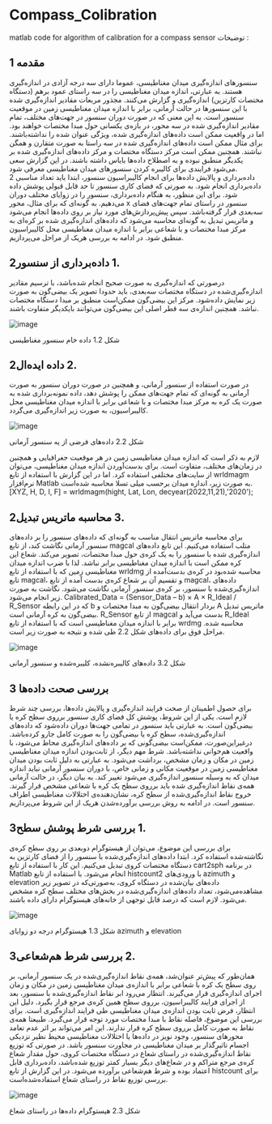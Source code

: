 # Compass_Colibration
matlab code for algorithm of calibration for a compass sensor 
توضیحات :


1	‌مقدمه
---

سنسورهای اندازه‌گیری میدان مغناطیسی، عموما دارای سه درجه آزادی در اندازه‌گیری هستند. به عبارتی، اندازه میدان مغناطیسی را در سه راستای عمود برهم (دستگاه مختصات کارتزین) اندازه‌گیری و گزارش می‌کنند. مجذور مربعات مقادیر اندازه‌گیری شده با این سنسورها در حالت آرمانی، برابر با اندازه میدان مغناطیسی زمین در موقعیت سنسور است. به این معنی که در صورت دوران سنسور در جهت‌های مختلف، تمام مقادیر اندازه‌گیری شده در سه محور، در بازه‌ی یکسانی حول مبدا مختصات خواهند بود.
اما در واقعیت ممکن است داده‌های اندازه‌گیری شده، ویژگی عنوان شده را نداشته‌باشند. برای مثال ممکن است داده‌های اندازه‌گیری شده در سه راستا به صورت متقارن و همگن نباشند. همچنین ممکن است مرکز دستگاه مختصات و مرکز داده‌های اندازه‌گیری شده بر یکدیگر منطبق نبوده و به اصطلاح داده‌ها بایاس داشته باشند. 
در این گزارش سعی می‌شود فرایندی برای کالیبره کردن سنسورهای میدان مغناطیسی معرفی شود.   
2	داده‌برداری و پالایش داده‌ها
برای انجام کالیبراسیون سنسور، ابتدا باید تعداد مناسبی داده‌برداری انجام شود. به صورتی که فضای کاری سنسور تا حد قابل قبولی پوشش داده شود. برای این منظور، به هنگام داده‌برداری، سنسور را در زوایای مختلف دوران می‌دهیم. به گونه‌ای که برای مثال، محور x سنسور در راستای تمام جهت‌های فضای سه‌بعدی قرار گرفته‌باشد. سپس پیش‌پردازش‌های مورد نیاز بر روی داده‌ها انجام می‌شود و ماتریس تبدیل به گونه‌ای محاسبه می‌شود که داده‌های اندازه‌گیری شده بر کره‌ای به مرکز مبدا مختصات و با شعاعی برابر با اندازه میدان مغناطیسی محل کالیبراسیون منطبق شود. در ادامه به بررسی هریک از مراحل می‌پردازیم.

2‏.‏1	داده‌برداری از سنسور  
---

درصورتی که اندازه‌گیری به صورت صحیح انجام شده‌باشد، با ترسیم مقادیر اندازه‌گیری‌شده در دستگاه مختصات سه‌بعدی، باید حدودا تصویر یک بیضی‌گون به صورت زیر نمایش داده‌شود. مرکز این بیضی‌گون ممکن‌است منطبق بر مبدا دستگاه مختصات نباشد. همچنین اندازه‌ی سه قطر اصلی این بیضی‌گون می‌توانند با‌یکدیگر متفاوت باشند.

![image](https://github.com/SDNT8810/Compass_Colibration/assets/110291520/83ccbb68-e7d4-489d-8e74-96562d495066)

شكل ‏2‏.‏‌1  داده خام سنسور مغناطیسی

2‏.‏2	داده ایده‌ال
---

در صورت استفاده از سنسور آرمانی، و همچنین در صورت دوران سنسور به صورت آرمانی به گونه‌ای که تمام جهت‌های ممکن را پوشش دهد، داده نمونه‌برداری شده به صورت یک کره به مرکز مبدا مختصات و با شعاعی برابر با اندازه میدان مغناطیسی محل کالیبراسیون، به صورت زیر اندازه‌گیری می‌گردد. 

![image](https://github.com/SDNT8810/Compass_Colibration/assets/110291520/48cce03b-5800-405c-b101-cead61a6ca0f)

شكل ‏2‏.‏‌2  داده‌های فرضی از یه سنسور آرمانی

لازم به ذکر است که اندازه میدان مغناطیسی زمین در هر موقعیت جغرافیایی و همچنین در زمان‌های مختلف، متفاوت است. برای بدست‌آوردن اندازه میدان مغناطیسی، می‌توان از سایت‌های مختلفی استفاده کرد. اما در این گزارش با استفاده از تابع wrldmagm نرم‌افزار Matlab به صورت زیر، اندازه میدان برحسب میلی تسلا محاسبه شده‌است.
[XYZ, H, D, I, F] = wrldmagm(hight, Lat, Lon, decyear(2022,11,21),'2020');

2‏.‏3	محاسبه ماتریس تبدیل
---

برای محاسبه ماتریس انتقال مناسب به گونه‌ای که داده‌های سنسور را بر داده‌های سنسور آرمانی نگاشت کند، از تابع magcal متلب استفاده می‌کنیم. این تابع داده‌های اندازه‌گیری شده با سنسور را به یک کره‌ی حول مبدا مختصات، تصویر می‌کند. شعاع این کره ممکن است با اندازه میدان مغناطیسی برابر نباشد. لذا با ضرب اندازه میدان مغناطیسی زمین که با استفاده از تابع wrldmg محاسبه شده‌بود در کره‌ی بدست‌آمده از تابع magcal، و تقسیم آن بر شعاع کره‌ی بدست آمده از تابع magcal، داده‌های اندازه‌گیری‌شده با سنسور، بر کره‌ی سنسور آرمانی نگاشت می‌شود. نگاشت به صورت زیر انجام می‌شود.
Calibrated_Data = (Sensor_Data – b) × A × R_Ideal / R_Sensor
که در این رابطه b بردار انتقال بیضی‌گون به مبدا مختصات و A ماتریس تبدیل بیضی‌گون به کره آرمانی است. R_Sensor از تابع magcal بدست می‌آید و R_Ideal برابر با اندازه میدان مغناطیسی است که با استفاده از تابع wrdmg محاسبه شده.
مراحل فوق برای داده‌های شكل ‏2‏.‏‌2 طی شده و نتیجه به صورت زیر است.

![image](https://github.com/SDNT8810/Compass_Colibration/assets/110291520/b0c9de7c-d1cb-44ad-804f-ac6027c6cb17)

شكل ‏2‏.‏‌3  داده‌های کالیبره‌نشده، کلیبره‌شده و سنسور آرمانی

 
3	بررسی صحت داده‌ها 
---

برای حصول اطمینان از صحت فرایند اندازه‌گیری و پالایش داده‌ها، بررسی چند شرط لازم است. یکی از این شروط، پوشش کل فضای کاری سنسور برروی سطح کره یا بیضی‌گون است. به عبارتی باید سنسور در تمامی جهت‌ها دوران داده‌شود که داده‌های اندازه‌گیری‌شده، سطح کره یا بیضی‌گون را به صورت کامل جارو کرده‌باشد. درغیراین‌صورت، ممکن‌است بیضی‌گونی که بر داده‌های اندازه‌گیری محاط می‌شود، با واقعیت هم‌خوانی نداشته‌باشد. شرط مهم دیگر، از ثابت‌بودن اندازه میدان مغناطیسی زمین در مکان و زمان مشخص، برداشت می‌شود. به عبارتی به دلیل ثابت بودن میدان مغناطیسی زمین در موقعیت مکانی و زمانی خاص، با دوران سنسور آرمانی نباید اندازه میدان که به وسیله سنسور اندازه‌گیری می‌شود تغییر کند. به بیان دیگر، در حالت آرمانی همه‌ی نقاط اندازه‌گیری شده باید برروی سطح یک کره با شعاعی مشخص قرار گیرند. خروج نقاط اندازه‌گیری‌شده از سطح کره، نشان‌دهنده‌ی اختلالات مغناطیسی اطراف سنسور است. در ادامه به روش بررسی برآورده‌شدن هریک از این شروط می‌پردازیم.

3‏.‏1	بررسی شرط پوشش سطح
---

برای بررسی این موضوع، می‌توان از هیستوگرام دوبعدی بر روی سطح کره‌ی نگاشته‌شده استفاده کرد. ابتدا داده‌های اندازه‌گیری‌شده با سنسور را از فضای کارتزین به دستگاه مختصات کروی تبدیل می‌کنیم. این کار با استفاده از تابع cart2sph در برنامه Matlab انجام می‌شود. با استفاده از تابع histcount2 با ورودی‌های azimuth و elevation داده‌های بیان‌شده در دستگاه کروی، به‌صورتی‌که در تصویر زیر مشاهده‌می‌شود، تعداد داده‌های اندازه‌گیری‌شده در بخش‌های مختلف سطح کره مشخص می‌شود. لازم است که درصد قابل توجهی از خانه‌های هیستوگرام دارای داده باشند.

![image](https://github.com/SDNT8810/Compass_Colibration/assets/110291520/7dfe9cad-9ab2-42f7-961f-d01f499397f7)

شكل ‏3‏.‏‌1  هیستوگرام درجه دو زوایای azimuth و elevation 

3‏.‏2	بررسی شرط هم‌شعاعی
---

همان‌طور که پیش‌تر عنوان‌شد، همه‌ی نقاط اندازه‌گیری‌شده در یک سنسور آرمانی، بر روی سطح یک کره با شعاعی برابر با اندازه‌ی میدان مغناطیسی زمین در مکان و زمان اجرای اندازه‌گیری قرار می‌گیرند. انتظار می‌رود ابر نقاط اندازه‌گیری‌شده با سنسور، بعد از اجرای فرایند کالیبراسیون، برروی سطح همین کره‌ی مرجع قرار بگیرد. دلیل این انتظار، فرض ثابت بودن اندازه‌ی میدان مغناطیسی طی فرایند اندازه‌گیری است. برای بررسی این موضوع، فاصله نقاط با مبدا مختصات مورد توجه قرار می‌گیرد.
طبیعتا همه‌ی نقاط به صورت کامل برروی سطح کره قرار ندارند. این امر می‌تواند بر اثر عدم تعامد محورهای سنسور، وجود نویز در داده‌ها یا اختلالات مغناطیسی محیط نظیر نزدیکی اجسام تاثیرگذار بر میدان مغناطیسی در مجاورت سنسور باشد. در صورتی که توزیع نقاط اندازه‌گیری‌شده در راستای شعاع در دستگاه مختصات کروی، حول مقدار شعاع کره‌ی مرجع متراکم و در شعاع‌های دیگر بسیار کمتر توزیع شده‌باشد، داده‌برداری قابل اعتماد بوده و شرط هم‌شعاعی برآورده می‌شود. 
در این گزارش از تابع histcount برای بررسی توزیع نقاط در راستای شعاع استفاده‌شده‌است. 


![image](https://github.com/SDNT8810/Compass_Colibration/assets/110291520/26f890bc-54f1-4b56-b073-bfbfb5707563)

شكل ‏3‏.‏‌2  هیستوگرام داده‌ها در راستای شعاع 
  
